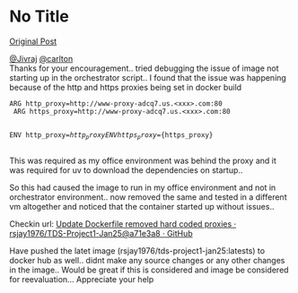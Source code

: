 # No Title

[Original Post](https://discourse.onlinedegree.iitm.ac.in/t/171141/131)

<p><a class="mention" href="/u/jivraj">@Jivraj</a> <a class="mention" href="/u/carlton">@carlton</a><br>
Thanks for your encouragement.. tried debugging the issue of image not starting up in the orchestrator script.. I found that the issue was happening because of the http and https proxies being set in docker build</p>
<pre><code class="lang-auto">ARG http_proxy=http://www-proxy-adcq7.us.&lt;xxx&gt;.com:80
 ARG https_proxy=http://www-proxy-adcq7.us.&lt;xxx&gt;.com:80

ENV http_proxy=${http_proxy}
 ENV https_proxy=${https_proxy}
</code></pre>
<p>This was required  as my office environment was behind the proxy and it was required for uv to download the dependencies on startup..</p>
<p>So this had caused the image to run in my office environment and not in orchestrator environment.. now removed the same and tested in a different vm altogether and noticed that the container  started up without issues..</p>
<p>Checkin url: <a href="https://github.com/rsjay1976/TDS-Project1-Jan25/commit/a71e3a84b284d7621f2a769308340454ebd58583" class="inline-onebox" rel="noopener nofollow ugc">Update Dockerfile removed hard coded proxies · rsjay1976/TDS-Project1-Jan25@a71e3a8 · GitHub</a></p>
<p>Have pushed the latet image (rsjay1976/tds-project1-jan25:latests) to docker hub as well..  didnt make any source changes or any other changes in the image.. Would be great if this is considered and image be considered for reevaluation… Appreciate your help</p>